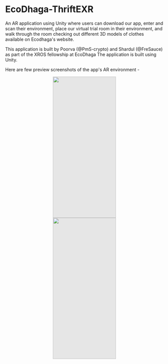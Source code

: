 # EcoDhaga-ThriftEXR
An AR application using Unity where users can download our app, enter and scan their environment, place our virtual trial room in their environment, and walk through the room checking out different 3D models of clothes available on Ecodhaga's website.

This application is built by Poorva (@PmS-crypto) and Shardul (@FreSauce) as part of the XROS fellowship at EcoDhaga
The application is built using Unity.

Here are few preview screenshots of the app's AR environment - 

<img style="display: block;-webkit-user-select: none;margin: auto;cursor: zoom-in;background-color: hsl(0, 0%, 90%);transition: background-color 300ms;" src="https://user-images.githubusercontent.com/62805485/257306691-092a4cf2-e028-48d6-8ecd-e70755a1c134.jpg" width="201" height="448">
<img style="display: block;-webkit-user-select: none;margin: auto;cursor: zoom-in;background-color: hsl(0, 0%, 90%);transition: background-color 300ms;" src="https://user-images.githubusercontent.com/62805485/257306674-4dd47c3a-ef26-45d6-9843-569d5a248671.jpg" width="201" height="448">
